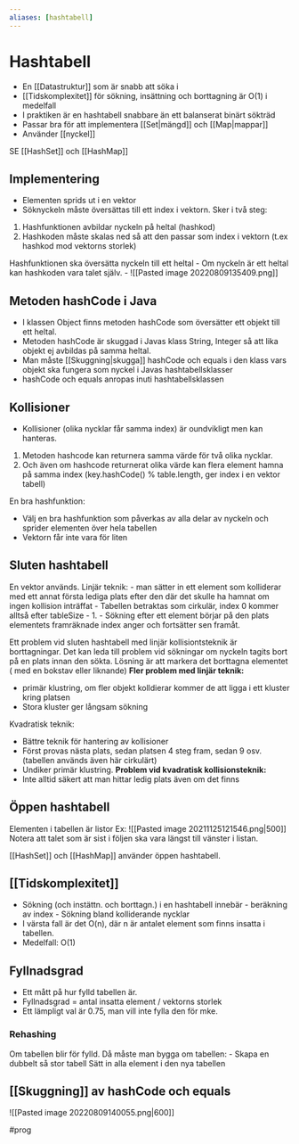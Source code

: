 ```yaml
---
aliases: [hashtabell]
---
```


# Hashtabell
- En [[Datastruktur]] som är snabb att söka i
- [[Tidskomplexitet]] för sökning, insättning och borttagning är O(1) i medelfall
- I praktiken är en hashtabell snabbare än ett balanserat binärt sökträd
- Passar bra för att implementera [[Set|mängd]] och [[Map|mappar]]
- Använder [[nyckel]]

SE [[HashSet]] och [[HashMap]]

## Implementering
- Elementen sprids ut i en vektor
- Söknyckeln måste översättas till ett index i vektorn. Sker i två steg:
1. Hashfunktionen avbildar nyckeln på heltal (hashkod)
2. Hashkoden måste skalas ned så att den passar som index i vektorn (t.ex hashkod mod vektorns storlek)

Hashfunktionen ska översätta nyckeln till ett heltal
		- Om nyckeln är ett heltal kan hashkoden vara talet själv.
		- 
![[Pasted image 20220809135409.png]]

## Metoden hashCode i Java
- I klassen Object finns metoden hashCode som översätter ett objekt till ett heltal. 
- Metoden hashCode är skuggad i Javas klass String, Integer så att lika objekt ej avbildas på samma heltal.
- Man måste [[Skuggning|skugga]] hashCode och equals i den klass vars objekt ska fungera som nyckel i Javas hashtabellsklasser
- hashCode och equals anropas inuti hashtabellsklassen

## Kollisioner
- Kollisioner (olika nycklar får samma index) är oundvikligt men kan hanteras.
1. Metoden hashcode kan returnera samma värde för två olika nycklar.
2. Och även om hashcode returnerat olika värde kan flera element hamna på samma index (key.hashCode() % table.length, ger index i en vektor tabell)

En bra hashfunktion:
- Välj en bra hashfunktion som påverkas av alla delar av nyckeln och sprider elementen över hela tabellen
- Vektorn får inte vara för liten

## Sluten hashtabell
En vektor används.
Linjär teknik: 
		- man sätter in ett element som kolliderar med ett annat första lediga plats efter den där det skulle ha hamnat om ingen kollision inträffat
		- Tabellen betraktas som cirkulär, index 0 kommer alltså efter tableSize - 1.
		- Sökning efter ett element börjar på den plats elementets framräknade index anger och fortsätter sen framåt.
		
Ett problem vid sluten hashtabell med linjär kollisiontsteknik är borttagningar. Det kan leda till problem vid sökningar om nyckeln tagits bort på en plats innan den sökta. Lösning är att markera det borttagna elementet ( med en bokstav eller liknande)
**Fler problem med linjär teknik:**
- primär klustring, om fler objekt kolldierar kommer de att ligga i ett kluster kring platsen
- Stora kluster ger långsam sökning
		
Kvadratisk teknik:
- Bättre teknik för hantering av kollisioner
- Först provas nästa plats, sedan platsen 4 steg fram, sedan 9 osv.  (tabellen används även här cirkulärt)
- Undiker primär klustring.
**Problem vid kvadratisk kollisionsteknik:**
- Inte alltid säkert att man hittar ledig plats även om det finns

## Öppen hashtabell
Elementen i tabellen är listor
Ex:
![[Pasted image 20211125121546.png|500]]
Notera att talet som är sist i följen ska vara längst till vänster i listan.

[[HashSet]] och [[HashMap]] använder öppen hashtabell.

## [[Tidskomplexitet]]
- Sökning (och instättn. och borttagn.) i en hashtabell innebär
		-  beräkning av index
		-  Sökning bland kolliderande nycklar
- I värsta fall är det O(n), där n är antalet element som finns insatta i tabellen.
- Medelfall: O(1)

## Fyllnadsgrad
- Ett mått på hur fylld tabellen är.
- Fyllnadsgrad = antal insatta element / vektorns storlek
- Ett lämpligt val är 0.75, man vill inte fylla den för mke.

### Rehashing
Om tabellen blir för fylld.
Då måste man bygga om tabellen:
	- Skapa en dubbelt så stor tabell
	Sätt in alla element i den nya tabellen
	
	
## [[Skuggning]] av hashCode och equals
![[Pasted image 20220809140055.png|600]]



#prog 